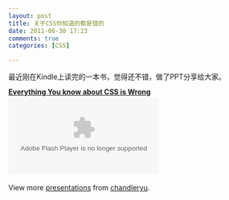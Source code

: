```yaml
---
layout: post
title: 关于CSS你知道的都是错的
date: 2011-06-30 17:23
comments: true
categories: [CSS]

---
```


最近刚在Kindle上读完的一本书，觉得还不错，做了PPT分享给大家。
<strong style="display: block; margin: 12px 0 4px;"><a title="Everything You know about CSS is Wrong" href="http://www.slideshare.net/chandleryu/everything-you-know-about-css-is-wrong">Everything You know about CSS is Wrong</a></strong><object id="__sse8466820" classid="clsid:d27cdb6e-ae6d-11cf-96b8-444553540000"   codebase="http://download.macromedia.com/pub/shockwave/cabs/flash/swflash.cab#version=6,0,40,0"><param name="allowFullScreen" value="true" /><param name="allowScriptAccess" value="always" /><param name="src" value="http://static.slidesharecdn.com/swf/ssplayer2.swf?doc=everythingiswrongppt-110630041848-phpapp02&amp;stripped_title=everything-you-know-about-css-is-wrong&amp;userName=chandleryu" /><param name="name" value="__sse8466820" /><param name="allowfullscreen" value="true" /><embed id="__sse8466820" type="application/x-shockwave-flash"   src="http://static.slidesharecdn.com/swf/ssplayer2.swf?doc=everythingiswrongppt-110630041848-phpapp02&amp;stripped_title=everything-you-know-about-css-is-wrong&amp;userName=chandleryu" name="__sse8466820" allowscriptaccess="always" allowfullscreen="true"></embed></object><div id="__ss_8466820"><div style="padding: 5px 0 12px;">View more <a href="http://www.slideshare.net/">presentations</a> from <a href="http://www.slideshare.net/chandleryu">chandleryu</a>.


